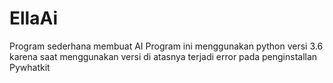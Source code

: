 # EllaAi
Program sederhana membuat AI
Program ini menggunakan python versi 3.6 karena saat menggunakan versi di atasnya terjadi error pada penginstallan Pywhatkit
